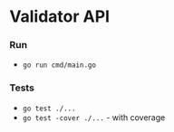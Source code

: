 # Validator API

### Run

- `go run cmd/main.go`

### Tests

- `go test ./...`
- `go test -cover ./...` - with coverage
